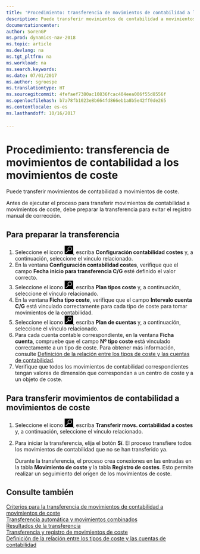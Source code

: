 ```yaml
---
title: 'Procedimiento: transferencia de movimientos de contabilidad a los movimientos de coste'
description: Puede transferir movimientos de contabilidad a movimientos de coste.
documentationcenter: 
author: SorenGP
ms.prod: dynamics-nav-2018
ms.topic: article
ms.devlang: na
ms.tgt_pltfrm: na
ms.workload: na
ms.search.keywords: 
ms.date: 07/01/2017
ms.author: sgroespe
ms.translationtype: HT
ms.sourcegitcommit: 4fefaef7380ac10836fcac404eea006f55d8556f
ms.openlocfilehash: b7a78fb1023e8b664fd866eb1a8b5e42ff0de265
ms.contentlocale: es-es
ms.lasthandoff: 10/16/2017

---
```

# <a name="how-to-transfer-general-ledger-entries-to-cost-entries"></a>Procedimiento: transferencia de movimientos de contabilidad a los movimientos de coste
Puede transferir movimientos de contabilidad a movimientos de coste.  

Antes de ejecutar el proceso para transferir movimientos de contabilidad a movimientos de coste, debe preparar la transferencia para evitar el registro manual de corrección.  

## <a name="to-prepare-the-transfer"></a>Para preparar la transferencia  

1.  Seleccione el icono ![Buscar página o informe](media/ui-search/search_small.png "icono Buscar página o informe"), escriba **Configuración contabilidad costes** y, a continuación, seleccione el vínculo relacionado.  
2.  En la ventana **Configuración contabilidad costes**, verifique que el campo **Fecha inicio para transferencia C/G** esté definido el valor correcto.  
3.  Seleccione el icono ![Buscar página o informe](media/ui-search/search_small.png "icono Buscar página o informe"), escriba **Plan tipos coste** y, a continuación, seleccione el vínculo relacionado.  
4.  En la ventana **Ficha tipo coste**, verifique que el campo **Intervalo cuenta C/G** está vinculado correctamente para cada tipo de coste para tomar movimientos de la contabilidad.  
5.  Seleccione el icono ![Buscar página o informe](media/ui-search/search_small.png "icono Buscar página o informe"), escriba **Plan de cuentas** y, a continuación, seleccione el vínculo relacionado.  
6.  Para cada cuenta contable correspondiente, en la ventana **Ficha cuenta**, compruebe que el campo **Nº tipo coste** está vinculado correctamente a un tipo de coste. Para obtener más información, consulte [Definición de la relación entre los tipos de coste y las cuentas de contabilidad](finance-defining-the-relationship-between-cost-types-and-general-ledger-accounts.md).  
7.  Verifique que todos los movimientos de contabilidad correspondientes tengan valores de dimensión que correspondan a un centro de coste y a un objeto de coste.  

## <a name="to-transfer-general-ledger-entries-to-cost-entries"></a>Para transferir movimientos de contabilidad a movimientos de coste  
1.  Seleccione el icono ![Buscar página o informe](media/ui-search/search_small.png "icono Buscar página o informe"), escriba **Transferir movs. contabilidad a costes** y, a continuación, seleccione el vínculo relacionado.  
2.  Para iniciar la transferencia, elija el botón **Sí**. El proceso transfiere todos los movimientos de contabilidad que no se han transferido ya.  

    Durante la transferencia, el proceso crea conexiones en las entradas en la tabla **Movimiento de coste** y la tabla **Registro de costes**. Esto permite realizar un seguimiento del origen de los movimientos de coste.  

## <a name="see-also"></a>Consulte también  
 [Criterios para la transferencia de movimientos de contabilidad a movimientos de coste](finance-criteria-for-transferring-general-ledger-entries-to-cost-entries.md)   
 [Transferencia automática y movimientos combinados](finance-automatic-transfer-combined-entries.md)   
 [Resultados de la transferencia](finance-results-of-the-transfer.md)   
 [Transferencia y registro de movimientos de coste](finance-transfer-and-post-cost-entries.md)   
 [Definición de la relación entre los tipos de coste y las cuentas de contabilidad](finance-defining-the-relationship-between-cost-types-and-general-ledger-accounts.md)   

